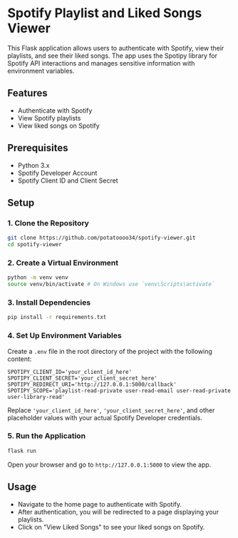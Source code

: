 # Spotify Playlist and Liked Songs Viewer

This Flask application allows users to authenticate with Spotify, view their playlists, and see their liked songs. The app uses the Spotipy library for Spotify API interactions and manages sensitive information with environment variables.

## Features

- Authenticate with Spotify
- View Spotify playlists
- View liked songs on Spotify

## Prerequisites

- Python 3.x
- Spotify Developer Account
- Spotify Client ID and Client Secret

## Setup

### 1. Clone the Repository

```bash
git clone https://github.com/potatoooo34/spotify-viewer.git
cd spotify-viewer
```

### 2. Create a Virtual Environment

```bash
python -m venv venv
source venv/bin/activate # On Windows use `venv\Scripts\activate`
```

### 3. Install Dependencies

```bash
pip install -r requirements.txt
```

### 4. Set Up Environment Variables

Create a `.env` file in the root directory of the project with the following content:

```env
SPOTIPY_CLIENT_ID='your_client_id_here'
SPOTIPY_CLIENT_SECRET='your_client_secret_here'
SPOTIPY_REDIRECT_URI='http://127.0.0.1:5000/callback'
SPOTIPY_SCOPE='playlist-read-private user-read-email user-read-private user-library-read'
```

Replace `'your_client_id_here'`, `'your_client_secret_here'`, and other placeholder values with your actual Spotify Developer credentials.

### 5. Run the Application

```bash
flask run
```

Open your browser and go to `http://127.0.0.1:5000` to view the app.

## Usage

- Navigate to the home page to authenticate with Spotify.
- After authentication, you will be redirected to a page displaying your playlists.
- Click on "View Liked Songs" to see your liked songs on Spotify.

